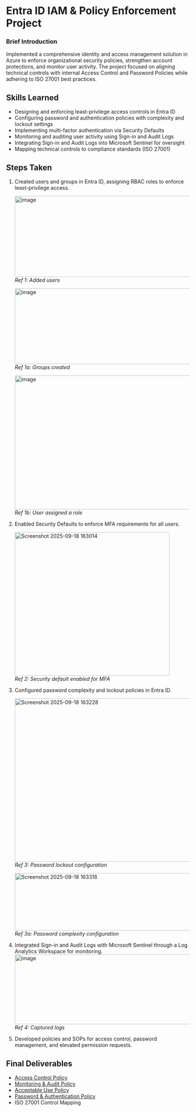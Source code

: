 # Entra ID IAM & Policy Enforcement Project

### Brief Introduction
Implemented a comprehensive identity and access management solution in Azure to enforce organizational security policies, strengthen account protections, and monitor user activity. The project focused on aligning technical controls with internal Access Control and Password Policies while adhering to ISO 27001 best practices.

## Skills Learned
- Designing and enforcing least-privilege access controls in Entra ID
- Configuring password and authentication policies with complexity and lockout settings
- Implementing multi-factor authentication via Security Defaults
- Monitoring and auditing user activity using Sign-in and Audit Logs
- Integrating Sign-in and Audit Logs into Microsoft Sentinel for oversight
- Mapping technical controls to compliance standards (ISO 27001)

## Steps Taken
1. Created users and groups in Entra ID, assigning RBAC roles to enforce least-privilege access.
   
   <img width="596" height="221" alt="image" src="https://github.com/user-attachments/assets/ee5c0c89-3a90-471d-9ca2-2986428a4ef5" /> <br>
   *Ref 1: Added users*

   <img width="851" height="207" alt="image" src="https://github.com/user-attachments/assets/c3ab416b-5613-46db-83b5-ee74bed7551e" /> <br>
   *Ref 1a: Groups created*

   <img width="1189" height="366" alt="image" src="https://github.com/user-attachments/assets/305b16c5-2188-4994-a0d0-207fef1a5abc" /> <br>
   *Ref 1b: User assigned a role*

2. Enabled Security Defaults to enforce MFA requirements for all users. <br>

    <img width="424" height="392" alt="Screenshot 2025-09-18 163014" src="https://github.com/user-attachments/assets/a01450b9-7f50-48cd-bf15-38f385be9ea2" /> <br>
   *Ref 2: Security default enabled for MFA*

3. Configured password complexity and lockout policies in Entra ID.
   
   <img width="680" height="446" alt="Screenshot 2025-09-18 163228" src="https://github.com/user-attachments/assets/18c5f276-0c0e-4645-8f75-f3973dd5ab99" /> <br>
  *Ref 3: Password lockout configuration*

    <img width="692" height="157" alt="Screenshot 2025-09-18 163318" src="https://github.com/user-attachments/assets/622a73f9-46cc-4196-a1ff-ba5900be066b" /> <br>
  *Ref 3a: Password complexity configuration*

4. Integrated Sign-in and Audit Logs with Microsoft Sentinel through a Log Analytics Workspace for monitoring.
   <img width="849" height="191" alt="image" src="https://github.com/user-attachments/assets/003fe1e1-13e6-49f9-b539-4a5a229c8d0e" /> <br>
   *Ref 4: Captured logs*

5. Developed policies and SOPs for access control, password management, and elevated permission requests.

## Final Deliverables
- [Access Control Policy](https://github.com/sylenajb/Azure-IAM-Policy-Enforcement-Project-/blob/main/Azure%20Access%20Control%20Policy.pdf)
- [Monitoring & Audit Policy](https://github.com/sylenajb/Azure-IAM-Policy-Enforcement-Project-/blob/main/Azure%20Monitoring%20%26%20Audit%20Policy.pdf)
- [Acceptable Use Policy](https://github.com/sylenajb/Azure-IAM-Policy-Enforcement-Project-/blob/main/Azure%20Environment%20Acceptable%20Use%20Policy%20(AUP).pdf)
- [Password & Authentication Policy](https://github.com/sylenajb/Azure-IAM-Policy-Enforcement-Project-/blob/main/Azure%20Password%20%26%20Authentication%20Policy.pdf)
- ISO 27001 Control Mapping

